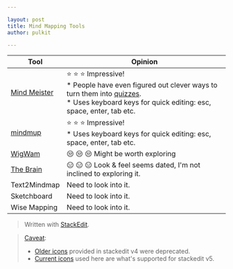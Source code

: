 ```yaml
---

layout: post
title: Mind Mapping Tools
author: pulkit

---
```

| Tool | Opinion |
|--|--|
| [Mind Meister](https://www.mindmeister.com) | :star: :star: :star: Impressive! <br/> * People have even figured out clever ways to turn them into [quizzes](https://www.mindmeister.com/public_maps/index?utf8=%E2%9C%93&category=&query=quiz). <br/> * Uses keyboard keys for quick editing: esc, space, enter, tab etc. | 
| [mindmup](https://www.mindmup.com/) | :star: :star: :star: Impressive! <br/> * Uses keyboard keys for quick editing: esc, space, enter, tab etc. |
| [WigWam](https://www.wigwam.app) | :unamused: :unamused: :unamused: Might be worth exploring |
| [The Brain](https://webbrain.com/signup) | :expressionless: :expressionless: :expressionless: Look & feel seems dated, I'm not inclined to exploring it. |
| Text2Mindmap | Need to look into it. |
| Sketchboard | Need to look into it. |
| Wise Mapping | Need to look into it. |

> Written with [StackEdit](https://stackedit.io/).

> [Caveat](https://github.com/benweet/stackedit/issues/1133): 
> * [Older icons](https://stackedit.io/res/libs/fontello/demo.html) provided in stackedit v4 were deprecated.
> * [Current icons](https://www.webpagefx.com/tools/emoji-cheat-sheet/) used here are what's supported for stackedit v5.

<!--stackedit_data:
eyJoaXN0b3J5IjpbLTIwMTk4NDg0MDIsMTkxODI2MzU2OSwyMT
QyODI2MTA5LC0xMTM2ODY3OTc1XX0=
-->